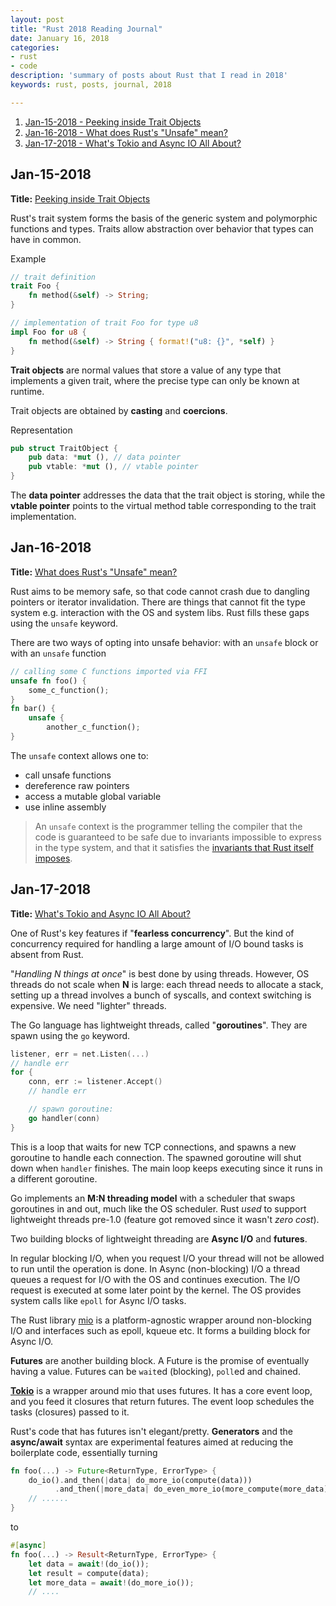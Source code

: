 ```yaml
---
layout: post
title: "Rust 2018 Reading Journal"
date: January 16, 2018
categories:
- rust
- code
description: 'summary of posts about Rust that I read in 2018'
keywords: rust, posts, journal, 2018

---
```


1. [Jan-15-2018 - Peeking inside Trait Objects](#jan-15-2018)
2. [Jan-16-2018 - What does Rust's "Unsafe" mean?](#jan-16-2018)
3. [Jan-17-2018 - What's Tokio and Async IO All About?](#jan-17-2018)

## Jan-15-2018

**Title:** [Peeking inside Trait Objects][1]

Rust's trait system forms the basis of the generic system and polymorphic functions and
types. Traits allow abstraction over behavior that types can have in common.

Example

```rust
// trait definition
trait Foo {
    fn method(&self) -> String;
}

// implementation of trait Foo for type u8
impl Foo for u8 {
    fn method(&self) -> String { format!("u8: {}", *self) }
}
```
**Trait objects** are normal values that store a value of any type that implements a given trait,
where the precise type can only be known at runtime.

Trait objects are obtained by **casting** and **coercions**.

Representation

```rust
pub struct TraitObject {
    pub data: *mut (), // data pointer
    pub vtable: *mut (), // vtable pointer
}
```
The **data pointer** addresses the data that the trait object is storing, while the **vtable pointer**
points to the virtual method table corresponding to the trait implementation.

## Jan-16-2018

**Title:** [What does Rust's "Unsafe" mean?][2]

Rust aims to be memory safe, so that code cannot crash due to dangling pointers or iterator
invalidation. There are things that cannot fit the type system e.g. interaction with the OS and
system libs. Rust fills these gaps using the `unsafe` keyword.

There are two ways of opting into unsafe behavior: with an `unsafe` block or with an `unsafe`
function

```rust
// calling some C functions imported via FFI
unsafe fn foo() {
    some_c_function();
}
fn bar() {
    unsafe {
        another_c_function();
}
```
The `unsafe` context allows one to:
- call unsafe functions
- dereference raw pointers
- access a mutable global variable
- use inline assembly

> An `unsafe` context is the programmer telling the compiler that the code is guaranteed to be safe
> due to invariants impossible to express in the type system, and that it satisfies the 
> [invariants that Rust itself imposes][3].


## Jan-17-2018

**Title:** [What's Tokio and Async IO All About?][4]

One of Rust's key features if "**fearless concurrency**". But the kind of concurrency required for
handling a large amount of I/O bound tasks is absent from Rust.

"_Handling N things at once_" is best done by using threads. However, OS threads do not scale when
**N** is large: each thread needs to allocate a stack, setting up a thread involves a bunch of
syscalls, and context switching is expensive. We need "lighter" threads.

The Go language has lightweight threads, called "**goroutines**". They are spawn using the `go`
keyword.

```go
listener, err = net.Listen(...)
// handle err
for {
    conn, err := listener.Accept()
    // handle err

    // spawn goroutine:
    go handler(conn)
}
```
This is a loop that waits for new TCP connections, and spawns a new goroutine to handle each connection.
The spawned goroutine will shut down when `handler` finishes. The main loop keeps executing since
it runs in a different goroutine. 

Go implements an **M:N threading model** with a scheduler that
swaps goroutines in and out, much like the OS scheduler. Rust _used_ to support lightweight threads
pre-1.0 (feature got removed since it wasn't _zero cost_).

Two building blocks of lightweight threading are **Async I/O** and **futures**.

In regular blocking I/O, when you request I/O your thread will not be allowed to run until the
operation is done. In Async (non-blocking) I/O a thread queues a request for I/O with the OS and
continues execution. The I/O request is executed at some later point by the kernel. The OS provides
system calls like `epoll` for Async I/O tasks.

The Rust library [mio][5] is a platform-agnostic wrapper around non-blocking I/O and interfaces
such as epoll, kqueue etc. It forms a building block for Async I/O.

**Futures** are another building block. A Future is the promise of eventually having a value.
Futures can be `wait`ed (blocking), `poll`ed and chained.

**[Tokio][6]** is a wrapper around mio that uses futures. It has a core event loop, and you feed it
closures that return futures. The event loop schedules the tasks (closures) passed to it. 

Rust's code that has futures isn't elegant/pretty. **Generators** and the **async/await** syntax
are experimental features aimed at reducing the boilerplate code, essentially
turning

```rust
fn foo(...) -> Future<ReturnType, ErrorType> {
    do_io().and_then(|data| do_more_io(compute(data)))
          .and_then(|more_data| do_even_more_io(more_compute(more_data)))
    // ......
}
```
to

```rust
#[async]
fn foo(...) -> Result<ReturnType, ErrorType> {
    let data = await!(do_io());
    let result = compute(data);
    let more_data = await!(do_more_io());
    // ....
```

[1]: http://huonw.github.io/blog/2015/01/peeking-inside-trait-objects/
[2]: http://huonw.github.io/blog/2014/07/what-does-rusts-unsafe-mean/
[3]: https://doc.rust-lang.org/nightly/reference/behavior-considered-undefined.html
[4]: https://manishearth.github.io/blog/2018/01/10/whats-tokio-and-async-io-all-about/
[5]: https://github.com/carllerche/mio
[6]: https://github.com/tokio-rs/tokio-core
